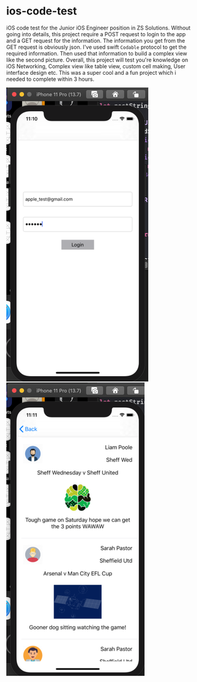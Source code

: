 # ios-code-test
iOS code test for the Junior iOS Engineer position in ZS Solutions. Without going into details, this project require a POST request to login to the app and a GET request for the information. The information you get from the GET request is obviously json. I've used swift ```Codable``` protocol to get the required information. Then used that information to build a complex view like the second picture. Overall, this project will test you're knowledge on iOS Networking, Complex view like table view, custom cell making, User interface design etc. This was a super cool and a fun project which i needed to complete within 3 hours.


![End Banner](login.png)  ![End Banner](info.png)
